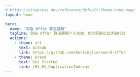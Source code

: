```yaml
---
# https://vitepress.dev/reference/default-theme-home-page
layout: home

hero:
  name: "剑指 Offer 算法题解"
  tagline: 剑指 Offer 算法题解个人总结，包含思路以及详细代码
  actions:
    - theme: alt
      text: Github
      link: https://github.com/honkinglin/sword-offer
    - theme: brand
      text: Get Started
      link: /03_01_DuplicationInArray
---
```


<Cube />

<script setup>
  import Cube from '../components/Cube.vue';
</script>
